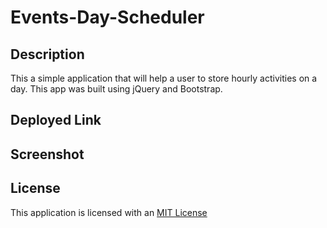 # Events-Day-Scheduler
## Description
This a simple application that will help a user to store hourly activities on a day. This app was built using jQuery and Bootstrap.

## Deployed Link
## Screenshot
## License

This application is licensed with an [MIT License](./LICENSE)


